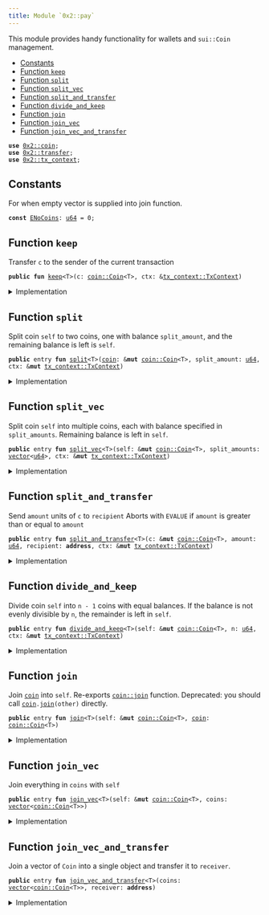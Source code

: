 ```yaml
---
title: Module `0x2::pay`
---
```


This module provides handy functionality for wallets and <code>sui::Coin</code> management.


-  [Constants](#@Constants_0)
-  [Function `keep`](#0x2_pay_keep)
-  [Function `split`](#0x2_pay_split)
-  [Function `split_vec`](#0x2_pay_split_vec)
-  [Function `split_and_transfer`](#0x2_pay_split_and_transfer)
-  [Function `divide_and_keep`](#0x2_pay_divide_and_keep)
-  [Function `join`](#0x2_pay_join)
-  [Function `join_vec`](#0x2_pay_join_vec)
-  [Function `join_vec_and_transfer`](#0x2_pay_join_vec_and_transfer)


<pre><code><b>use</b> <a href="../sui-framework/coin.md#0x2_coin">0x2::coin</a>;
<b>use</b> <a href="../sui-framework/transfer.md#0x2_transfer">0x2::transfer</a>;
<b>use</b> <a href="../sui-framework/tx_context.md#0x2_tx_context">0x2::tx_context</a>;
</code></pre>



<a name="@Constants_0"></a>

## Constants


<a name="0x2_pay_ENoCoins"></a>

For when empty vector is supplied into join function.


<pre><code><b>const</b> <a href="../sui-framework/pay.md#0x2_pay_ENoCoins">ENoCoins</a>: <a href="../move-stdlib/u64.md#0x1_u64">u64</a> = 0;
</code></pre>



<a name="0x2_pay_keep"></a>

## Function `keep`

Transfer <code>c</code> to the sender of the current transaction


<pre><code><b>public</b> <b>fun</b> <a href="../sui-framework/pay.md#0x2_pay_keep">keep</a>&lt;T&gt;(c: <a href="../sui-framework/coin.md#0x2_coin_Coin">coin::Coin</a>&lt;T&gt;, ctx: &<a href="../sui-framework/tx_context.md#0x2_tx_context_TxContext">tx_context::TxContext</a>)
</code></pre>



<details>
<summary>Implementation</summary>


<pre><code><b>public</b> <b>fun</b> <a href="../sui-framework/pay.md#0x2_pay_keep">keep</a>&lt;T&gt;(c: Coin&lt;T&gt;, ctx: &TxContext) {
    <a href="../sui-framework/transfer.md#0x2_transfer_public_transfer">transfer::public_transfer</a>(c, ctx.sender())
}
</code></pre>



</details>

<a name="0x2_pay_split"></a>

## Function `split`

Split coin <code>self</code> to two coins, one with balance <code>split_amount</code>,
and the remaining balance is left is <code>self</code>.


<pre><code><b>public</b> entry <b>fun</b> <a href="../sui-framework/pay.md#0x2_pay_split">split</a>&lt;T&gt;(<a href="../sui-framework/coin.md#0x2_coin">coin</a>: &<b>mut</b> <a href="../sui-framework/coin.md#0x2_coin_Coin">coin::Coin</a>&lt;T&gt;, split_amount: <a href="../move-stdlib/u64.md#0x1_u64">u64</a>, ctx: &<b>mut</b> <a href="../sui-framework/tx_context.md#0x2_tx_context_TxContext">tx_context::TxContext</a>)
</code></pre>



<details>
<summary>Implementation</summary>


<pre><code><b>public</b> entry <b>fun</b> <a href="../sui-framework/pay.md#0x2_pay_split">split</a>&lt;T&gt;(<a href="../sui-framework/coin.md#0x2_coin">coin</a>: &<b>mut</b> Coin&lt;T&gt;, split_amount: <a href="../move-stdlib/u64.md#0x1_u64">u64</a>, ctx: &<b>mut</b> TxContext) {
    <a href="../sui-framework/pay.md#0x2_pay_keep">keep</a>(<a href="../sui-framework/coin.md#0x2_coin">coin</a>.<a href="../sui-framework/pay.md#0x2_pay_split">split</a>(split_amount, ctx), ctx)
}
</code></pre>



</details>

<a name="0x2_pay_split_vec"></a>

## Function `split_vec`

Split coin <code>self</code> into multiple coins, each with balance specified
in <code>split_amounts</code>. Remaining balance is left in <code>self</code>.


<pre><code><b>public</b> entry <b>fun</b> <a href="../sui-framework/pay.md#0x2_pay_split_vec">split_vec</a>&lt;T&gt;(self: &<b>mut</b> <a href="../sui-framework/coin.md#0x2_coin_Coin">coin::Coin</a>&lt;T&gt;, split_amounts: <a href="../move-stdlib/vector.md#0x1_vector">vector</a>&lt;<a href="../move-stdlib/u64.md#0x1_u64">u64</a>&gt;, ctx: &<b>mut</b> <a href="../sui-framework/tx_context.md#0x2_tx_context_TxContext">tx_context::TxContext</a>)
</code></pre>



<details>
<summary>Implementation</summary>


<pre><code><b>public</b> entry <b>fun</b> <a href="../sui-framework/pay.md#0x2_pay_split_vec">split_vec</a>&lt;T&gt;(self: &<b>mut</b> Coin&lt;T&gt;, split_amounts: <a href="../move-stdlib/vector.md#0x1_vector">vector</a>&lt;<a href="../move-stdlib/u64.md#0x1_u64">u64</a>&gt;, ctx: &<b>mut</b> TxContext) {
    <b>let</b> (<b>mut</b> i, len) = (0, split_amounts.length());
    <b>while</b> (i &lt; len) {
        <a href="../sui-framework/pay.md#0x2_pay_split">split</a>(self, split_amounts[i], ctx);
        i = i + 1;
    };
}
</code></pre>



</details>

<a name="0x2_pay_split_and_transfer"></a>

## Function `split_and_transfer`

Send <code>amount</code> units of <code>c</code> to <code>recipient</code>
Aborts with <code>EVALUE</code> if <code>amount</code> is greater than or equal to <code>amount</code>


<pre><code><b>public</b> entry <b>fun</b> <a href="../sui-framework/pay.md#0x2_pay_split_and_transfer">split_and_transfer</a>&lt;T&gt;(c: &<b>mut</b> <a href="../sui-framework/coin.md#0x2_coin_Coin">coin::Coin</a>&lt;T&gt;, amount: <a href="../move-stdlib/u64.md#0x1_u64">u64</a>, recipient: <b>address</b>, ctx: &<b>mut</b> <a href="../sui-framework/tx_context.md#0x2_tx_context_TxContext">tx_context::TxContext</a>)
</code></pre>



<details>
<summary>Implementation</summary>


<pre><code><b>public</b> entry <b>fun</b> <a href="../sui-framework/pay.md#0x2_pay_split_and_transfer">split_and_transfer</a>&lt;T&gt;(
    c: &<b>mut</b> Coin&lt;T&gt;,
    amount: <a href="../move-stdlib/u64.md#0x1_u64">u64</a>,
    recipient: <b>address</b>,
    ctx: &<b>mut</b> TxContext,
) {
    <a href="../sui-framework/transfer.md#0x2_transfer_public_transfer">transfer::public_transfer</a>(c.<a href="../sui-framework/pay.md#0x2_pay_split">split</a>(amount, ctx), recipient)
}
</code></pre>



</details>

<a name="0x2_pay_divide_and_keep"></a>

## Function `divide_and_keep`

Divide coin <code>self</code> into <code>n - 1</code> coins with equal balances. If the balance is
not evenly divisible by <code>n</code>, the remainder is left in <code>self</code>.


<pre><code><b>public</b> entry <b>fun</b> <a href="../sui-framework/pay.md#0x2_pay_divide_and_keep">divide_and_keep</a>&lt;T&gt;(self: &<b>mut</b> <a href="../sui-framework/coin.md#0x2_coin_Coin">coin::Coin</a>&lt;T&gt;, n: <a href="../move-stdlib/u64.md#0x1_u64">u64</a>, ctx: &<b>mut</b> <a href="../sui-framework/tx_context.md#0x2_tx_context_TxContext">tx_context::TxContext</a>)
</code></pre>



<details>
<summary>Implementation</summary>


<pre><code><b>public</b> entry <b>fun</b> <a href="../sui-framework/pay.md#0x2_pay_divide_and_keep">divide_and_keep</a>&lt;T&gt;(self: &<b>mut</b> Coin&lt;T&gt;, n: <a href="../move-stdlib/u64.md#0x1_u64">u64</a>, ctx: &<b>mut</b> TxContext) {
    <b>let</b> <b>mut</b> vec: <a href="../move-stdlib/vector.md#0x1_vector">vector</a>&lt;Coin&lt;T&gt;&gt; = self.divide_into_n(n, ctx);
    <b>let</b> (<b>mut</b> i, len) = (0, vec.length());
    <b>while</b> (i &lt; len) {
        <a href="../sui-framework/transfer.md#0x2_transfer_public_transfer">transfer::public_transfer</a>(vec.pop_back(), ctx.sender());
        i = i + 1;
    };
    vec.destroy_empty();
}
</code></pre>



</details>

<a name="0x2_pay_join"></a>

## Function `join`

Join <code><a href="../sui-framework/coin.md#0x2_coin">coin</a></code> into <code>self</code>. Re-exports <code><a href="../sui-framework/coin.md#0x2_coin_join">coin::join</a></code> function.
Deprecated: you should call <code><a href="../sui-framework/coin.md#0x2_coin">coin</a>.<a href="../sui-framework/pay.md#0x2_pay_join">join</a>(other)</code> directly.


<pre><code><b>public</b> entry <b>fun</b> <a href="../sui-framework/pay.md#0x2_pay_join">join</a>&lt;T&gt;(self: &<b>mut</b> <a href="../sui-framework/coin.md#0x2_coin_Coin">coin::Coin</a>&lt;T&gt;, <a href="../sui-framework/coin.md#0x2_coin">coin</a>: <a href="../sui-framework/coin.md#0x2_coin_Coin">coin::Coin</a>&lt;T&gt;)
</code></pre>



<details>
<summary>Implementation</summary>


<pre><code><b>public</b> entry <b>fun</b> <a href="../sui-framework/pay.md#0x2_pay_join">join</a>&lt;T&gt;(self: &<b>mut</b> Coin&lt;T&gt;, <a href="../sui-framework/coin.md#0x2_coin">coin</a>: Coin&lt;T&gt;) {
    self.<a href="../sui-framework/pay.md#0x2_pay_join">join</a>(<a href="../sui-framework/coin.md#0x2_coin">coin</a>)
}
</code></pre>



</details>

<a name="0x2_pay_join_vec"></a>

## Function `join_vec`

Join everything in <code>coins</code> with <code>self</code>


<pre><code><b>public</b> entry <b>fun</b> <a href="../sui-framework/pay.md#0x2_pay_join_vec">join_vec</a>&lt;T&gt;(self: &<b>mut</b> <a href="../sui-framework/coin.md#0x2_coin_Coin">coin::Coin</a>&lt;T&gt;, coins: <a href="../move-stdlib/vector.md#0x1_vector">vector</a>&lt;<a href="../sui-framework/coin.md#0x2_coin_Coin">coin::Coin</a>&lt;T&gt;&gt;)
</code></pre>



<details>
<summary>Implementation</summary>


<pre><code><b>public</b> entry <b>fun</b> <a href="../sui-framework/pay.md#0x2_pay_join_vec">join_vec</a>&lt;T&gt;(self: &<b>mut</b> Coin&lt;T&gt;, <b>mut</b> coins: <a href="../move-stdlib/vector.md#0x1_vector">vector</a>&lt;Coin&lt;T&gt;&gt;) {
    <b>let</b> (<b>mut</b> i, len) = (0, coins.length());
    <b>while</b> (i &lt; len) {
        <b>let</b> <a href="../sui-framework/coin.md#0x2_coin">coin</a> = coins.pop_back();
        self.<a href="../sui-framework/pay.md#0x2_pay_join">join</a>(<a href="../sui-framework/coin.md#0x2_coin">coin</a>);
        i = i + 1
    };
    // safe because we've drained the <a href="../move-stdlib/vector.md#0x1_vector">vector</a>
    coins.destroy_empty()
}
</code></pre>



</details>

<a name="0x2_pay_join_vec_and_transfer"></a>

## Function `join_vec_and_transfer`

Join a vector of <code>Coin</code> into a single object and transfer it to <code>receiver</code>.


<pre><code><b>public</b> entry <b>fun</b> <a href="../sui-framework/pay.md#0x2_pay_join_vec_and_transfer">join_vec_and_transfer</a>&lt;T&gt;(coins: <a href="../move-stdlib/vector.md#0x1_vector">vector</a>&lt;<a href="../sui-framework/coin.md#0x2_coin_Coin">coin::Coin</a>&lt;T&gt;&gt;, receiver: <b>address</b>)
</code></pre>



<details>
<summary>Implementation</summary>


<pre><code><b>public</b> entry <b>fun</b> <a href="../sui-framework/pay.md#0x2_pay_join_vec_and_transfer">join_vec_and_transfer</a>&lt;T&gt;(<b>mut</b> coins: <a href="../move-stdlib/vector.md#0x1_vector">vector</a>&lt;Coin&lt;T&gt;&gt;, receiver: <b>address</b>) {
    <b>assert</b>!(coins.length() &gt; 0, <a href="../sui-framework/pay.md#0x2_pay_ENoCoins">ENoCoins</a>);

    <b>let</b> <b>mut</b> self = coins.pop_back();
    <a href="../sui-framework/pay.md#0x2_pay_join_vec">join_vec</a>(&<b>mut</b> self, coins);
    <a href="../sui-framework/transfer.md#0x2_transfer_public_transfer">transfer::public_transfer</a>(self, receiver)
}
</code></pre>



</details>

